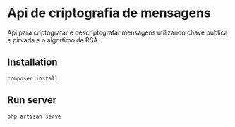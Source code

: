 # Api de criptografia de mensagens

Api para criptografar e descriptografar mensagens utilizando chave publica e pirvada e o algortimo de RSA.

## Installation

``composer install``

## Run server

``php artisan serve``

